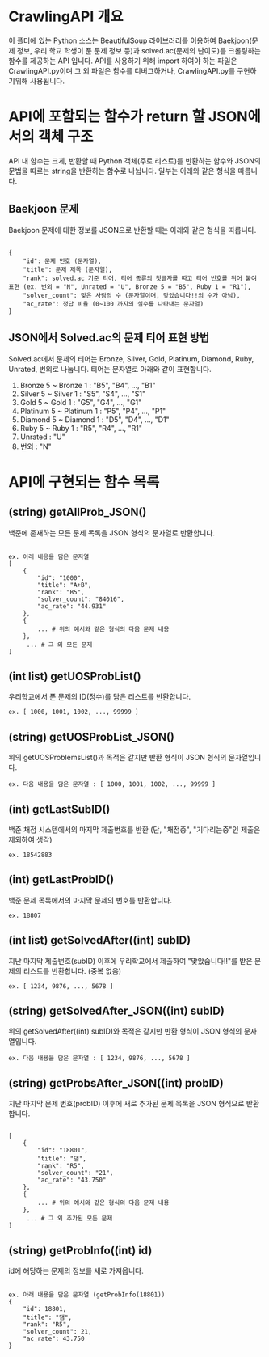 # CrawlingAPI 개요
 이 폴더에 있는 Python 소스는 BeautifulSoup 라이브러리를 이용하여
Baekjoon(문제 정보, 우리 학교 학생이 푼 문제 정보 등)과 solved.ac(문제의 난이도)를 크롤링하는 함수를 제공하는 API 입니다. API를 사용하기 위해 import 하여야 하는 파일은 CrawlingAPI.py이며 그 외 파일은 함수를 디버그하거나, CrawlingAPI.py를 구현하기위해 사용됩니다.

# API에 포함되는 함수가 return 할 JSON에서의 객체 구조
 API 내 함수는 크게, 반환할 때 Python 객체(주로 리스트)를 반환하는 함수와 JSON의 문법을 따르는 string을 반환하는 함수로 나뉩니다. 일부는 아래와 같은 형식을 따릅니다.
 
## Baekjoon 문제
 Baekjoon 문제에 대한 정보를 JSON으로 반환할 때는 아래와 같은 형식을 따릅니다.
 
<pre><code>
{
	"id": 문제 번호 (문자열),
	"title": 문제 제목 (문자열),
	"rank": solved.ac 기준 티어, 티어 종류의 첫글자를 따고 티어 번호를 뒤어 붙여 표현 (ex. 번외 = "N", Unrated = "U", Bronze 5 = "B5", Ruby 1 = "R1"),
	"solver_count": 맞은 사람의 수 (문자열이며, 맞았습니다!!의 수가 아님),
	"ac_rate": 정답 비율 (0~100 까지의 실수를 나타내는 문자열)
}
</code></pre>

## JSON에서 Solved.ac의 문제 티어 표현 방법
 Solved.ac에서 문제의 티어는 Bronze, Silver, Gold, Platinum, Diamond, Ruby, Unrated, 번외로 나눕니다. 티어는 문자열로 아래와 같이 표현합니다.
 
 1. Bronze 5 ~ Bronze 1 : "B5", "B4", ..., "B1"
 2. Silver 5 ~ Silver 1 : "S5", "S4", ..., "S1"
 3. Gold 5 ~ Gold 1 : "G5", "G4", ..., "G1"
 4. Platinum 5 ~ Platinum 1 : "P5", "P4", ..., "P1"
 5. Diamond 5 ~ Diamond 1 : "D5", "D4", ..., "D1"
 6. Ruby 5 ~ Ruby 1 : "R5", "R4", ..., "R1"
 7. Unrated : "U"
 8. 번외 : "N"

# API에 구현되는 함수 목록
## (string) getAllProb_JSON()
백준에 존재하는 모든 문제 목록을 JSON 형식의 문자열로 반환합니다.

<pre><code>
ex. 아래 내용을 담은 문자열
[
	{
		"id": "1000",
		"title": "A+B",
		"rank": "B5",
		"solver_count": "84016",
		"ac_rate": "44.931"
	},
	{
		... # 위의 예시와 같은 형식의 다음 문제 내용
	},
	 ... # 그 외 모든 문제
]
</code></pre>

## (int list) getUOSProbList()
우리학교에서 푼 문제의 ID(정수)를 담은 리스트를 반환합니다.

<pre><code>ex. [ 1000, 1001, 1002, ..., 99999 ]</code></pre>

## (string) getUOSProbList_JSON()
위의 getUOSProblemsList()과 목적은 같지만 반환 형식이 JSON 형식의 문자열입니다.

<pre><code>ex. 다음 내용을 담은 문자열 : [ 1000, 1001, 1002, ..., 99999 ]</code></pre>

## (int) getLastSubID()
백준 채점 시스템에서의 마지막 제출번호를 반환 (단, "채점중", "기다리는중"인 제출은 제외하여 생각)

<pre><code>ex. 18542883</code></pre>

## (int) getLastProbID()
백준 문제 목록에서의 마지막 문제의 번호를 반환합니다.

<pre><code>ex. 18807</code></pre>

## (int list) getSolvedAfter((int) subID)
지난 마지막 제출번호(subID) 이후에 우리학교에서 제출하여 "맞았습니다!!"를 받은 문제의 리스트를 반환합니다. (중복 없음)

<pre><code>ex. [ 1234, 9876, ..., 5678 ]</code></pre>

## (string) getSolvedAfter_JSON((int) subID)
위의 getSolvedAfter((int) subID)와 목적은 같지만 반환 형식이 JSON 형식의 문자열입니다.

<pre><code>ex. 다음 내용을 담은 문자열 : [ 1234, 9876, ..., 5678 ]</code></pre>

## (string) getProbsAfter_JSON((int) probID)
지난 마지막 문제 번호(probID) 이후에 새로 추가된 문제 목록을 JSON 형식으로 반환합니다.

<pre><code>
[
	{
		"id": "18801",
		"title": "댐",
		"rank": "R5",
		"solver_count": "21",
		"ac_rate": "43.750"
	},
	{
		... # 위의 예시와 같은 형식의 다음 문제 내용
	},
	 ... # 그 외 추가된 모든 문제
]
</code></pre>

## (string) getProbInfo((int) id)
id에 해당하는 문제의 정보를 새로 가져옵니다.

<pre><code>
ex. 아래 내용을 담은 문자열 (getProbInfo(18801))
{
	"id": 18801,
	"title": "댐",
	"rank": "R5",
	"solver_count": 21,
	"ac_rate": 43.750
}
</code></pre>
